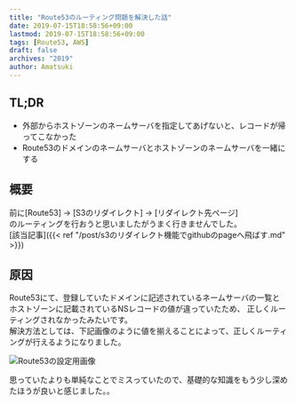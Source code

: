 ```yaml
---
title: "Route53のルーティング問題を解決した話"
date: 2019-07-15T18:58:56+09:00
lastmod: 2019-07-15T18:58:56+09:00
tags: [Route53, AWS]
draft: false
archives: "2019"
author: Amatsuki
---
```

## TL;DR
- 外部からホストゾーンのネームサーバを指定してあげないと、レコードが帰ってこなかった
- Route53のドメインのネームサーバとホストゾーンのネームサーバを一緒にする


## 概要
前に[Route53] -> [S3のリダイレクト] -> [リダイレクト先ページ]  
のルーティングを行おうと思いましたがうまく行きませんでした。  
[該当記事]({{< ref "/post/s3のリダイレクト機能でgithubのpageへ飛ばす.md" >}})  

## 原因
Route53にて、登録していたドメインに記述されているネームサーバの一覧と
ホストゾーンに記載されているNSレコードの値が違っていたため、
正しくルーティングされなかったみたいです。  
解決方法としては、下記画像のように値を揃えることによって、正しくルーティングが行えるようになりました。

![Route53の設定用画像](/resources/aws/route53_dns.png)

思っていたよりも単純なことでミスっていたので、基礎的な知識をもう少し深めたほうが良いと感じました。。